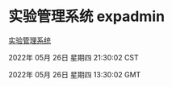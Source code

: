 # 实验管理系统 expadmin
[实验管理系统](http://59.174.26.83:56808/expadmin-782313d2-e1b1-4ea7-932e-3a55e6a1a4d0/)

2022年 05月 26日 星期四 21:30:02 CST

2022年 05月 26日 星期四 13:30:02 GMT
